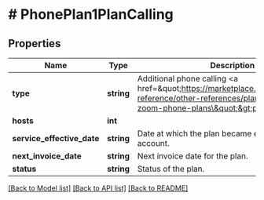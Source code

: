 # # PhonePlan1PlanCalling

## Properties

Name | Type | Description | Notes
------------ | ------------- | ------------- | -------------
**type** | **string** | Additional phone calling &lt;a href&#x3D;\&quot;https://marketplace.zoom.us/docs/api-reference/other-references/plans#additional-zoom-phone-plans\&quot;&gt;plan type.&lt;/a&gt; | [optional] 
**hosts** | **int** |  | [optional] 
**service_effective_date** | **string** | Date at which the plan became effective on the account. | [optional] 
**next_invoice_date** | **string** | Next invoice date for the plan. | [optional] 
**status** | **string** | Status of the plan. | [optional] 

[[Back to Model list]](../../README.md#documentation-for-models) [[Back to API list]](../../README.md#documentation-for-api-endpoints) [[Back to README]](../../README.md)


